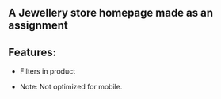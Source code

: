 ## A Jewellery store homepage made as an assignment

## Features: 
- Filters in product


- Note: Not optimized for mobile.
